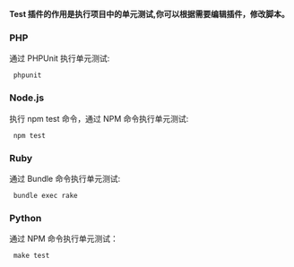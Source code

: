 
<b>Test 插件的作用是执行项目中的单元测试,你可以根据需要编辑插件，修改脚本。</b>

### PHP

通过 PHPUnit 执行单元测试:

<pre>
<code> phpunit </code>
</pre>


### Node.js

执行 npm test 命令，通过 NPM 命令执行单元测试:

<pre>
<code> npm test </code>
</pre>

### Ruby

通过 Bundle 命令执行单元测试:

<pre>
<code> bundle exec rake </code>
</pre>
 

### Python

通过 NPM 命令执行单元测试：

<pre>
<code> make test </code>
</pre>
  
